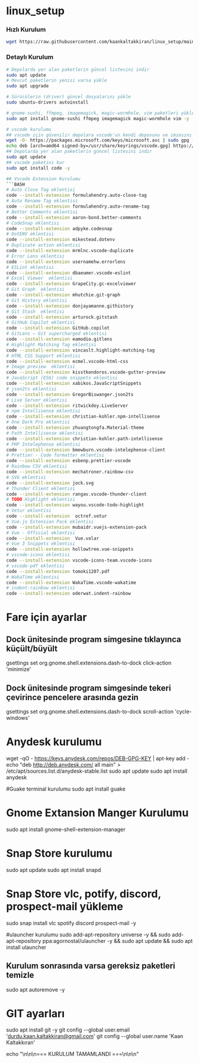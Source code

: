 # linux_setup

### Hızlı Kurulum

```bash
wget https://raw.githubusercontent.com/kaankaltakkiran/linux_setup/main/my_setup_commands.sh -O - | sh
```

### Detaylı Kurulum

```bash
# Depolarda yer alan paketlerin güncel listesini indir
sudo apt update
# Mevcut paketlerin yenisi varsa yükle
sudo apt upgrade

# Sürücülerin (driver) güncel dosyalarını yükle
sudo ubuntu-drivers autoinstall

# gnome-sushi, ffmpeg, imagemagick, magic-wormhole, vim paketleri yüklenir
sudo apt install gnome-sushi ffmpeg imagemagick magic-wormhole vim -y

# vscode kurulumu
## vscode için güvenilir depolara vscode'un kendi deposunu ve imzasını ekle
wget -O- https://packages.microsoft.com/keys/microsoft.asc | sudo gpg --dearmor | sudo tee /usr/share/keyrings/vscode.gpg
echo deb [arch=amd64 signed-by=/usr/share/keyrings/vscode.gpg] https://packages.microsoft.com/repos/vscode stable main | sudo tee /etc/apt/sources.list.d/vscode.list
## Depolarda yer alan paketlerin güncel listesini indir
sudo apt update
## vscode paketini kur
sudo apt install code -y

## Vscode Extension Kurulumu
```BASH
# Auto Close Tag eklentisi
code --install-extension formulahendry.auto-close-tag
# Auto Rename Tag eklentisi
code --install-extension formulahendry.auto-rename-tag
# Better Comments eklentisi
code --install-extension aaron-bond.better-comments
# CodeSnap eklentisi
code --install-extension adpyke.codesnap
# DotENV eklentisi
code --install-extension mikestead.dotenv
# Duplicate action eklentisi
code --install-extension mrmlnc.vscode-duplicate
# Error Lens eklentisi
code --install-extension usernamehw.errorlens
# ESLint eklentisi
code --install-extension dbaeumer.vscode-eslint
# Excel Viewer  eklentisi
code --install-extension GrapeCity.gc-excelviewer
# Git Graph  eklentisi
code --install-extension mhutchie.git-graph
# Git History eklentisi
code --install-extension donjayamanne.githistory
# Git Stash  eklentisi
code --install-extension arturock.gitstash
# GitHub Copilot eklentisi
code --install-extension GitHub.copilot
# GitLens — Git supercharged eklentisi
code --install-extension eamodio.gitlens
# Highlight Matching Tag eklentisi
code --install-extension vincaslt.highlight-matching-tag
# HTML CSS Support eklentisi
code --install-extension ecmel.vscode-html-css
# Image preview  eklentisi 
code --install-extension kisstkondoros.vscode-gutter-preview
# JavaScript (ES6) code snippets eklentisi
code --install-extension xabikos.JavaScriptSnippets
# json2ts eklentisi
code --install-extension GregorBiswanger.json2ts
# Live Server eklentisi
code --install-extension ritwickdey.LiveServer
# npm Intellisense eklentisi
code --install-extension christian-kohler.npm-intellisense
# One Dark Pro eklentisi
code --install-extension zhuangtongfa.Material-theme
# Path Intellisense eklentisi
code --install-extension christian-kohler.path-intellisense
# PHP Intelephense eklentisi
code --install-extension bmewburn.vscode-intelephense-client
# Prettier - Code formatter eklentisi
code --install-extension esbenp.prettier-vscode
# Rainbow CSV eklentisi
code --install-extension mechatroner.rainbow-csv
# SVG eklentisi
code --install-extension jock.svg
# Thunder Client eklentisi
code --install-extension rangav.vscode-thunder-client
# TODO Highlight eklentisi
code --install-extension wayou.vscode-todo-highlight
# Vetur eklentisi
code --install-extension  octref.vetur
# Vue.js Extension Pack eklentisi
code --install-extension mubaidr.vuejs-extension-pack
# Vue - Official eklentisi
code --install-extension  Vue.volar
# Vue 3 Snippets eklentisi
code --install-extension hollowtree.vue-snippets
# vscode-icons eklentisi
code --install-extension vscode-icons-team.vscode-icons
# vscode-pdf eklentisi
code --install-extension tomoki1207.pdf
# WakaTime eklentisi
code --install-extension WakaTime.vscode-wakatime
# indent-rainbow eklentisi
code --install-extension oderwat.indent-rainbow
```

# Fare için ayarlar
## Dock ünitesinde program simgesine tıklayınca küçült/büyült
gsettings set org.gnome.shell.extensions.dash-to-dock click-action 'minimize'
## Dock ünitesinde program simgesinde tekeri çevirince pencelere arasında gezin
gsettings set org.gnome.shell.extensions.dash-to-dock scroll-action 'cycle-windows'

# Anydesk kurulumu
wget -qO - https://keys.anydesk.com/repos/DEB-GPG-KEY | apt-key add -
echo "deb http://deb.anydesk.com/ all main" > /etc/apt/sources.list.d/anydesk-stable.list
sudo apt update
sudo apt install anydesk

#Guake terminal kurulumu
sudo apt install guake

# Gnome Extansion Manger Kurulumu
sudo apt install gnome-shell-extension-manager

# Snap Store kurulumu
sudo apt update
sudo apt install snapd

# Snap Store vlc, potify, discord, prospect-mail yükleme
sudo snap install vlc spotify discord prospect-mail -y

#ulauncher kurulumu
sudo add-apt-repository universe -y && sudo add-apt-repository ppa:agornostal/ulauncher -y && sudo apt update && sudo apt install ulauncher

## Kurulum sonrasında varsa gereksiz paketleri temizle
sudo apt autoremove -y

# GIT ayarları
sudo apt install git -y
git config --global user.email 'durdu.kaan.kaltakkiran@gmail.com'
git config --global user.name 'Kaan Kaltakkıran'

echo "\n\n\n=== KURULUM TAMAMLANDI ===\n\n\n"

```
